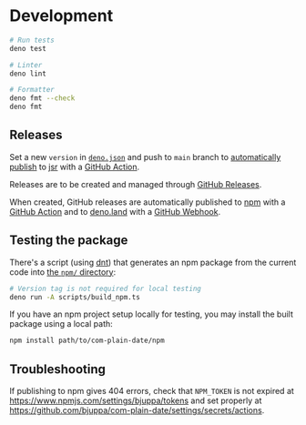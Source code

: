 # Development

```sh
# Run tests
deno test

# Linter
deno lint

# Formatter
deno fmt --check
deno fmt
```

## Releases

Set a new `version` in [`deno.json`](deno.json) and push to `main` branch to
[automatically publish](https://jsr.io/docs/publishing-packages#publishing-from-github-actions)
to [jsr](https://jsr.io/@bjuppa/complaindate) with a
[GitHub Action](https://github.com/bjuppa/com-plain-date/actions/).

Releases are to be created and managed through
[GitHub Releases](https://github.com/bjuppa/com-plain-date/releases).

When created, GitHub releases are automatically published to
[npm](https://www.npmjs.com/package/complaindate) with a
[GitHub Action](https://github.com/bjuppa/com-plain-date/actions) and to
[deno.land](https://deno.land/x/complaindate) with a
[GitHub Webhook](https://github.com/bjuppa/com-plain-date/settings/hooks).

## Testing the package

There's a script (using [dnt](https://github.com/denoland/dnt)) that generates
an npm package from the current code into [the `npm/` directory](/npm):

```sh
# Version tag is not required for local testing
deno run -A scripts/build_npm.ts
```

If you have an npm project setup locally for testing, you may install the built
package using a local path:

```sh
npm install path/to/com-plain-date/npm
```

## Troubleshooting

If publishing to npm gives 404 errors, check that `NPM_TOKEN` is not expired at
<https://www.npmjs.com/settings/bjuppa/tokens> and set properly at
<https://github.com/bjuppa/com-plain-date/settings/secrets/actions>.
